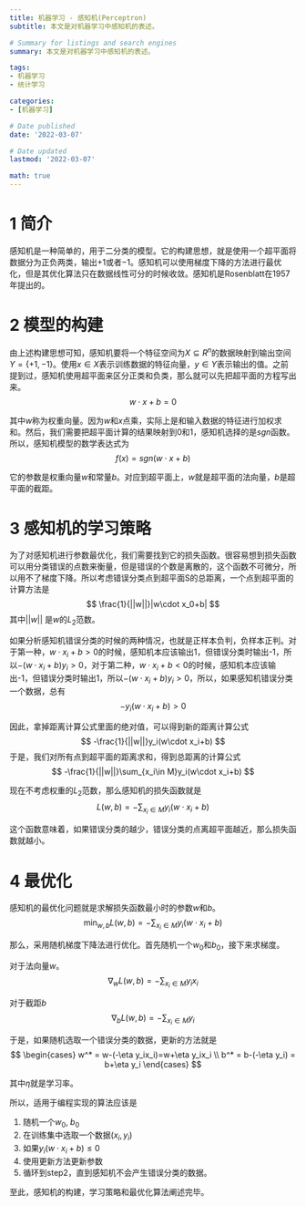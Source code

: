 ```yaml
---
title: 机器学习 - 感知机(Perceptron)
subtitle: 本文是对机器学习中感知机的表述。

# Summary for listings and search engines
summary: 本文是对机器学习中感知机的表述。

tags: 
- 机器学习
- 统计学习

categories: 
- [机器学习]

# Date published
date: '2022-03-07'

# Date updated
lastmod: '2022-03-07'

math: true
---
```


# 1 简介
感知机是一种简单的，用于二分类的模型。它的构建思想，就是使用一个超平面将数据分为正负两类，输出$+1$或者$-1$。感知机可以使用梯度下降的方法进行最优化，但是其优化算法只在数据线性可分的时候收敛。感知机是Rosenblatt在1957年提出的。
# 2 模型的构建
由上述构建思想可知，感知机要将一个特征空间为$X \subseteq R^n$的数据映射到输出空间$Y=\{+1,-1\}$。使用$x\in X$表示训练数据的特征向量，$y\in Y$表示输出的值。之前提到过，感知机使用超平面来区分正类和负类，那么就可以先把超平面的方程写出来。
$$
w\cdot x +b=0
$$

<!--more-->

其中$w$称为权重向量。因为$w$和$x$点乘，实际上是和输入数据的特征进行加权求和。然后，我们需要把超平面计算的结果映射到0和1，感知机选择的是$sgn$函数。所以，感知机模型的数学表达式为
$$
f(x) = sgn(w\cdot x+b)
$$

它的参数是权重向量$w$和常量$b$。对应到超平面上，$w$就是超平面的法向量，$b$是超平面的截距。


# 3 感知机的学习策略
为了对感知机进行参数最优化，我们需要找到它的损失函数。很容易想到损失函数可以用分类错误的点数来衡量，但是错误的个数是离散的，这个函数不可微分，所以用不了梯度下降。所以考虑错误分类点到超平面S的总距离，一个点到超平面的计算方法是
$$
\frac{1}{||w||}|w\cdot x_0+b|
$$
其中$||w||$ 是$w$的$L_2$范数。

如果分析感知机错误分类的时候的两种情况，也就是正样本负判，负样本正判。对于第一种，$w\cdot x_i+b >0$的时候，感知机本应该输出1，但错误分类时输出-1，所以$-(w\cdot x_i+b)y_i>0$，对于第二种，$w\cdot x_i+b <0$的时候，感知机本应该输出-1，但错误分类时输出$1$，所以$-(w\cdot x_i+b)y_i>0$，所以，如果感知机错误分类一个数据，总有
$$
-y_i(w\cdot x_i+b)>0
$$

因此，拿掉距离计算公式里面的绝对值，可以得到新的距离计算公式
$$
-\frac{1}{||w||}y_i(w\cdot x_i+b)
$$
于是，我们对所有点到超平面的距离求和，得到总距离的计算公式
$$
-\frac{1}{||w||}\sum_{x_i\in M}y_i(w\cdot x_i+b)
$$

现在不考虑权重的$L_2$范数，那么感知机的损失函数就是
$$
L(w,b) = -\sum_{x_i\in M}y_i(w\cdot x_i+b)
$$

这个函数意味着，如果错误分类的越少，错误分类的点离超平面越近，那么损失函数就越小。

# 4 最优化
感知机的最优化问题就是求解损失函数最小时的参数$w$和$b$。
$$
\min_{w,b}L(w,b) = -\sum_{x_i\in M}y_i(w\cdot x_i+b)
$$

那么，采用随机梯度下降法进行优化。首先随机一个$w_0$和$b_0$，接下来求梯度。

对于法向量$w$。
$$
\nabla_w L(w,b) = -\sum_{x_i\in M}y_ix_i 
$$

对于截距$b$
$$
\nabla_b L(w,b) = -\sum_{x_i\in M}y_i
$$

于是，如果随机选取一个错误分类的数据，更新的方法就是
$$
\begin{cases}
w^* = w-(-\eta y_ix_i)=w+\eta y_ix_i \\
b^* = b-(-\eta y_i) = b+\eta y_i
\end{cases}
$$

其中$\eta$就是学习率。

所以，适用于编程实现的算法应该是
1. 随机一个$w_0$, $b_0$
2. 在训练集中选取一个数据$(x_i, y_i)$
3. 如果$y_i(w\cdot x_i+b)\leq 0$
4. 使用更新方法更新参数
5. 循环到step2，直到感知机不会产生错误分类的数据。

至此，感知机的构建，学习策略和最优化算法阐述完毕。